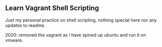 ## Learn Vagrant Shell Scripting
Just my personal practice on shell scripting. nothing special here nor any updates to readme.

2020: removed the vagrant as I have spined up ubuntu and run it on vmware.

